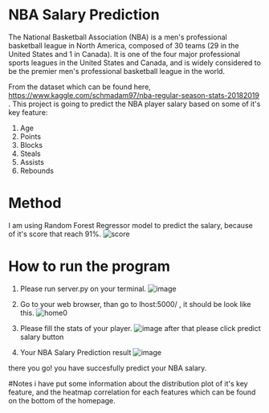 # NBA Salary Prediction

The National Basketball Association (NBA) is a men's professional basketball league in North America, composed of 30 teams (29 in the United States and 1 in Canada). It is one of the four major professional sports leagues in the United States and Canada, and is widely considered to be the premier men's professional basketball league in the world. 

From the dataset which can be found here, https://www.kaggle.com/schmadam97/nba-regular-season-stats-20182019 . This project is going to predict the NBA player salary based on some of it's key feature:

1. Age
2. Points
3. Blocks
4. Steals
5. Assists
6. Rebounds

# Method 
I am using Random Forest Regressor model to predict the salary, because of it's score that reach 91%.
![score](https://user-images.githubusercontent.com/49969832/61688053-2f0dd200-ad4e-11e9-823e-1a78f17ee40e.png)

# How to run the program
1. Please run server.py on your terminal.
![image](https://github.com/https://github.com/kevinwid2993/FinalProject/blob/master/screenshots/server.png)

2. Go to your web browser, than go to lhost:5000/ , it should be look like this.
![home0](https://user-images.githubusercontent.com/49969832/61687995-fec63380-ad4d-11e9-9b93-12e616a9ff1f.png)

3. Please fill the stats of your player.
![image](https://github.com/https://github.com/kevinwid2993/FinalProject/blob/master/screenshots/home.png)
after that please click predict salary button

4. Your NBA Salary Prediction result
![image](https://github.com/https://github.com/kevinwid2993/FinalProject/blob/master/screenshots/score.png)

there you go! you have succesfully predict your NBA salary.

#Notes
i have put some information about the distribution plot of it's key feature, and the heatmap correlation for each features which can be found on the bottom of the homepage.

